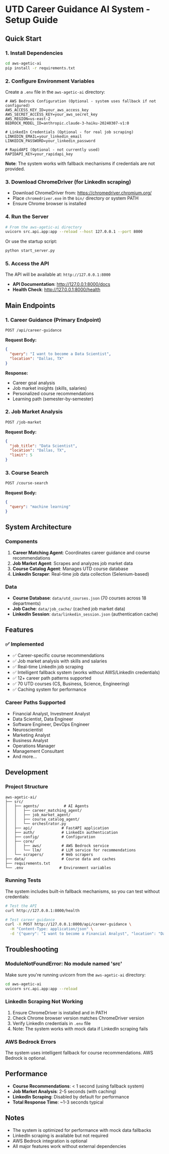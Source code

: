 # UTD Career Guidance AI System - Setup Guide

## Quick Start

### 1. Install Dependencies

```bash
cd aws-agetic-ai
pip install -r requirements.txt
```

### 2. Configure Environment Variables

Create a `.env` file in the `aws-agetic-ai` directory:

```env
# AWS Bedrock Configuration (Optional - system uses fallback if not configured)
AWS_ACCESS_KEY_ID=your_aws_access_key
AWS_SECRET_ACCESS_KEY=your_aws_secret_key
AWS_REGION=us-east-2
BEDROCK_MODEL_ID=anthropic.claude-3-haiku-20240307-v1:0

# LinkedIn Credentials (Optional - for real job scraping)
LINKEDIN_EMAIL=your_linkedin_email
LINKEDIN_PASSWORD=your_linkedin_password

# RapidAPI (Optional - not currently used)
RAPIDAPI_KEY=your_rapidapi_key
```

**Note**: The system works with fallback mechanisms if credentials are not provided.

### 3. Download ChromeDriver (for LinkedIn scraping)

- Download ChromeDriver from: https://chromedriver.chromium.org/
- Place `chromedriver.exe` in the `bin/` directory or system PATH
- Ensure Chrome browser is installed

### 4. Run the Server

```bash
# From the aws-agetic-ai directory
uvicorn src.api.app:app --reload --host 127.0.0.1 --port 8000
```

Or use the startup script:

```bash
python start_server.py
```

### 5. Access the API

The API will be available at: `http://127.0.0.1:8000`

- **API Documentation**: http://127.0.0.1:8000/docs
- **Health Check**: http://127.0.0.1:8000/health

## Main Endpoints

### 1. Career Guidance (Primary Endpoint)

```bash
POST /api/career-guidance
```

**Request Body:**
```json
{
  "query": "I want to become a Data Scientist",
  "location": "Dallas, TX"
}
```

**Response:**
- Career goal analysis
- Job market insights (skills, salaries)
- Personalized course recommendations
- Learning path (semester-by-semester)

### 2. Job Market Analysis

```bash
POST /job-market
```

**Request Body:**
```json
{
  "job_title": "Data Scientist",
  "location": "Dallas, TX",
  "limit": 5
}
```

### 3. Course Search

```bash
POST /course-search
```

**Request Body:**
```json
{
  "query": "machine learning"
}
```

## System Architecture

### Components

1. **Career Matching Agent**: Coordinates career guidance and course recommendations
2. **Job Market Agent**: Scrapes and analyzes job market data
3. **Course Catalog Agent**: Manages UTD course database
4. **LinkedIn Scraper**: Real-time job data collection (Selenium-based)

### Data

- **Course Database**: `data/utd_courses.json` (70 courses across 18 departments)
- **Job Cache**: `data/job_cache/` (cached job market data)
- **LinkedIn Session**: `data/linkedin_session.json` (authentication cache)

## Features

### ✅ Implemented

- ✅ Career-specific course recommendations
- ✅ Job market analysis with skills and salaries
- ✅ Real-time LinkedIn job scraping
- ✅ Intelligent fallback system (works without AWS/LinkedIn credentials)
- ✅ 12+ career path patterns supported
- ✅ 70 UTD courses (CS, Business, Science, Engineering)
- ✅ Caching system for performance

### Career Paths Supported

- Financial Analyst, Investment Analyst
- Data Scientist, Data Engineer
- Software Engineer, DevOps Engineer
- Neuroscientist
- Marketing Analyst
- Business Analyst
- Operations Manager
- Management Consultant
- And more...

## Development

### Project Structure

```
aws-agetic-ai/
├── src/
│   ├── agents/           # AI Agents
│   │   ├── career_matching_agent/
│   │   ├── job_market_agent/
│   │   ├── course_catalog_agent/
│   │   └── orchestrator.py
│   ├── api/             # FastAPI application
│   ├── auth/            # LinkedIn authentication
│   ├── config/          # Configuration
│   ├── core/           
│   │   ├── aws/         # AWS Bedrock service
│   │   └── llm/         # LLM service for recommendations
│   └── scrapers/        # Web scrapers
├── data/                # Course data and caches
├── requirements.txt
└── .env                # Environment variables
```

### Running Tests

The system includes built-in fallback mechanisms, so you can test without credentials:

```bash
# Test the API
curl http://127.0.0.1:8000/health

# Test career guidance
curl -X POST http://127.0.0.1:8000/api/career-guidance \
  -H "Content-Type: application/json" \
  -d '{"query": "I want to become a Financial Analyst", "location": "Dallas, TX"}'
```

## Troubleshooting

### ModuleNotFoundError: No module named 'src'

Make sure you're running uvicorn from the `aws-agetic-ai` directory:

```bash
cd aws-agetic-ai
uvicorn src.api.app:app --reload
```

### LinkedIn Scraping Not Working

1. Ensure ChromeDriver is installed and in PATH
2. Check Chrome browser version matches ChromeDriver version
3. Verify LinkedIn credentials in `.env` file
4. Note: The system works with mock data if LinkedIn scraping fails

### AWS Bedrock Errors

The system uses intelligent fallback for course recommendations. AWS Bedrock is optional.

## Performance

- **Course Recommendations**: < 1 second (using fallback system)
- **Job Market Analysis**: 2-5 seconds (with caching)
- **LinkedIn Scraping**: Disabled by default for performance
- **Total Response Time**: ~1-3 seconds typical

## Notes

- The system is optimized for performance with mock data fallbacks
- LinkedIn scraping is available but not required
- AWS Bedrock integration is optional
- All major features work without external dependencies

